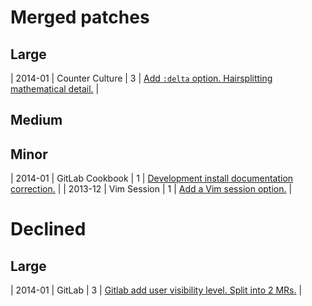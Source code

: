 # Merged patches

## Large

| 2014-01 | Counter Culture | 3 | [Add `:delta` option. Hairsplitting mathematical detail.](https://github.com/magnusvk/counter_culture/pull/43) |

## Medium

## Minor

| 2014-01 | GitLab Cookbook | 1 | [Development install documentation correction.](https://gitlab.com/gitlab-org/cookbook-gitlab/merge_requests/33) |
| 2013-12 | Vim Session | 1 | [Add a Vim session option.](https://github.com/xolox/vim-session/pull/81) |

# Declined

## Large

| 2014-01 | GitLab | 3 | [Gitlab add user visibility level. Split into 2 MRs.](https://github.com/gitlabhq/gitlabhq/pull/6028) |

